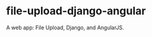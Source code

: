file-upload-django-angular
==========================

A web app: File Upload, Django, and AngularJS.
